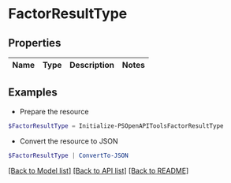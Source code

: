 # FactorResultType
## Properties

Name | Type | Description | Notes
------------ | ------------- | ------------- | -------------

## Examples

- Prepare the resource
```powershell
$FactorResultType = Initialize-PSOpenAPIToolsFactorResultType 
```

- Convert the resource to JSON
```powershell
$FactorResultType | ConvertTo-JSON
```

[[Back to Model list]](../README.md#documentation-for-models) [[Back to API list]](../README.md#documentation-for-api-endpoints) [[Back to README]](../README.md)

